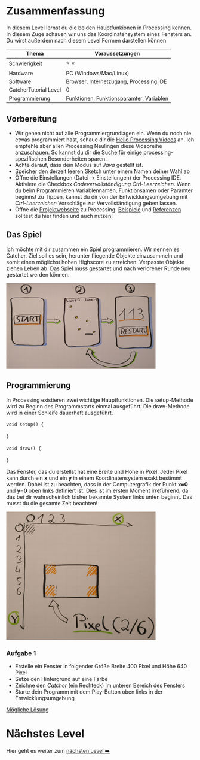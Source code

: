 # Zusammenfassung
In diesem Level lernst du die beiden Hauptfunkionen in Processing kennen. In diesem Zuge schauen wir uns das Koordinatensystem eines Fensters an. Du wirst außerdem nach diesem Level Formen darstellen können.

| Thema                 | Voraussetzungen         |
| --------------------- | ----------------------- |
| Schwierigkeit         | :star: :star:           |
| Hardware              | PC (Windows/Mac/Linux)  |
| Software              | Browser, Internetzugang, Processing IDE        |
| CatcherTutorial Level | 0                       |
| Programmierung        | Funktionen, Funktionsparamter, Variablen|

## Vorbereitung
- Wir gehen nicht auf alle Programmiergrundlagen ein. Wenn du noch nie etwas programmiert hast, schaue dir die [Hello Processing Videos](http://hello.processing.org/) an. Ich empfehle aber allen Processing Neulingen diese Videoreihe anzuschauen. So kannst du dir die Suche für einige processing-spezifischen Besonderheiten sparen.
- Achte darauf, dass dein Modus auf *Java* gestellt ist.
- Speicher den derzeit leeren Sketch unter einem Namen deiner Wahl ab
- Öffne die Einstellungen (Datei -> Einstellungen) der Processing IDE. Aktiviere die Checkbox *Codevervollständigung Ctrl-Leerzeichen*. Wenn du beim Programmieren Variablennamen, Funktionsamen oder Paramter beginnst zu Tippen, kannst du dir von der Entwicklungsumgebung mit *Ctrl-Leerzeichen* Vorschläge zur Vervollständigung geben lassen.
- Öffne die [Projektwebseite](https://processing.org/) zu Processing. [Beispiele](https://processing.org/examples/) und [Referenzen](https://processing.org/reference/) solltest du hier finden und auch nutzen!

## Das Spiel
Ich möchte mit dir zusammen ein Spiel programmieren. Wir nennen es Catcher. Ziel soll es sein, herunter fliegende Objekte einzusammeln und somit einen möglichst hohen Highscore zu erreichen. Verpasste Objekte ziehen Leben ab. Das Spiel muss gestartet und nach verlorener Runde neu gestartet werden können.
<div>
<img src="https://github.com/Flocksserver/CatcherTutorial/raw/master/tutorial/Level1/skizze.png" width="400">
</div>

## Programmierung
In Processing existieren zwei wichtige Hauptfunktionen. Die setup-Methode wird zu Beginn des Programmstarts einmal ausgeführt. Die draw-Methode wird in einer Schleife dauerhaft ausgeführt.
```processing
void setup() {

}

void draw() {

}
```
Das Fenster, das du erstellst hat eine Breite und Höhe in Pixel. Jeder Pixel kann durch ein **x** und ein **y** in einem Koordinatensystem exakt bestimmt werden. Dabei ist zu beachten, dass in der Computergrafik der Punkt **x=0** und **y=0** oben links definiert ist. Dies ist im ersten Moment irreführend, da das bei dir wahrscheinlich bisher bekannte System links unten beginnt. Das musst du die gesamte Zeit beachten!
<div>
<img src="https://github.com/Flocksserver/CatcherTutorial/raw/master/tutorial/Level1/coordinatesystem.png" width="400">
</div>

### Aufgabe 1
- Erstelle ein Fenster in folgender Größe Breite 400 Pixel und Höhe 640 Pixel
- Setze den Hintergrund auf eine Farbe
- Zeichne den *Catcher* (ein Rechteck) im unteren Bereich des Fensters
- Starte dein Programm mit dem Play-Button oben links in der Entwicklungsumgebung

[Mögliche Lösung](https://github.com/Flocksserver/CatcherTutorial/blob/master/tutorial/Level1/CatcherTutorialLevel1A1/CatcherTutorialLevel1A1.pde)


# Nächstes Level
Hier geht es weiter zum [nächsten Level :arrow_right:](https://github.com/Flocksserver/CatcherTutorial/blob/master/tutorial/Level1/Processing_Tutorial_Level_%232-CatcherGameTutorial.md)
